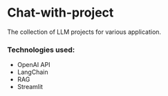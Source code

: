 # Chat-with-project

The collection of LLM projects for various application.

### Technologies used:

+ OpenAI API
+ LangChain
+ RAG
+ Streamlit
  
